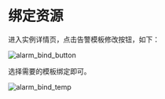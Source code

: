 # 绑定资源

进入实例详情页，点击告警模板修改按钮，如下：

![alarm_bind_button](/rocketmq/images/alarm_bind_button.png)

选择需要的模板绑定即可。

![alarm_bind_temp](/rocketmq/images/alarm_bind_temp.png)